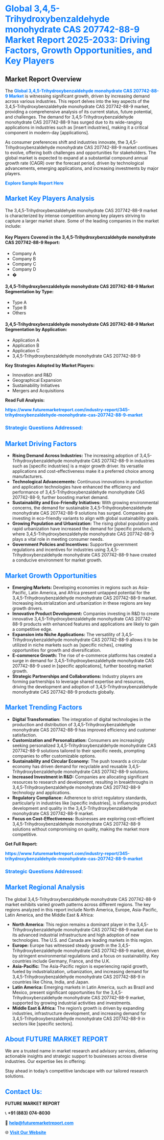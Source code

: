<h1 style="color: #007BFF;">Global 3,4,5-Trihydroxybenzaldehyde monohydrate CAS 207742-88-9 Market Report 2025-2033: Driving Factors, Growth Opportunities, and Key Players</h1>

<section id="overview">
<h2>Market Report Overview</h2>
<p>The <a href="https://www.futuremarketreport.com/industry-report/345-trihydroxybenzaldehyde-monohydrate-cas-207742-88-9-market" style="color: #007BFF; text-decoration: none;"><strong>Global 3,4,5-Trihydroxybenzaldehyde monohydrate CAS 207742-88-9 Market</strong></a> is witnessing significant growth, driven by increasing demand across various industries. This report delves into the key aspects of the 3,4,5-Trihydroxybenzaldehyde monohydrate CAS 207742-88-9 market, providing a comprehensive analysis of its current status, future potential, and challenges. The demand for 3,4,5-Trihydroxybenzaldehyde monohydrate CAS 207742-88-9 has surged due to its wide-ranging applications in industries such as [insert industries], making it a critical component in modern-day [applications].</p>
<p>As consumer preferences shift and industries innovate, the 3,4,5-Trihydroxybenzaldehyde monohydrate CAS 207742-88-9 market continues to evolve, offering both challenges and opportunities for stakeholders. The global market is expected to expand at a substantial compound annual growth rate (CAGR) over the forecast period, driven by technological advancements, emerging applications, and increasing investments by major players.</p>
</section>

<section id="overview">
<p><a href="https://www.futuremarketreport.com/request-sample/reportId=111345" style="color: #007BFF; text-decoration: none;"><strong>Explore Sample Report Here</strong></a></p>
</section>

<section id="key-players">
<h2 style="color: #007BFF;">Market Key Players Analysis</h2>
<p>The 3,4,5-Trihydroxybenzaldehyde monohydrate CAS 207742-88-9 market is characterized by intense competition among key players striving to capture a larger market share. Some of the leading companies in the market include:</p>
<h4>Key Players Covered in the 3,4,5-Trihydroxybenzaldehyde monohydrate CAS 207742-88-9 Report:</h4>
<ul><li>Company A</li><li>Company B</li><li>Company C</li><li>Company D</li><li>�</li></ul>
<h4>3,4,5-Trihydroxybenzaldehyde monohydrate CAS 207742-88-9 Market Segmentation by Type:</h4>
<ul><li>Type A</li><li>Type B</li><li>Others</li></ul>

<h4>3,4,5-Trihydroxybenzaldehyde monohydrate CAS 207742-88-9 Market Segmentation by Application:</h4>
<ul><li>Application A</li><li>Application B</li><li>Application C</li><li>3,4,5-Trihydroxybenzaldehyde monohydrate CAS 207742-88-9</li></ul>
<p><strong>Key Strategies Adopted by Market Players:</strong></p>
<ul>
<li>Innovation and R&D</li>
<li>Geographical Expansion</li>
<li>Sustainability Initiatives</li>
<li>Mergers and Acquisitions</li>
</ul>
</section>

<section>
<p><strong>Read Full Analysis: </strong></p><a href="https://www.futuremarketreport.com/industry-report/345-trihydroxybenzaldehyde-monohydrate-cas-207742-88-9-market" style="color: #007BFF; text-decoration: none;"><strong>https://www.futuremarketreport.com/industry-report/345-trihydroxybenzaldehyde-monohydrate-cas-207742-88-9-market</strong></a>
<h3 style="color: #007BFF;">Strategic Questions Addressed:</h3>
</section>

<section id="driving-factors">
<h2 style="color: #007BFF;">Market Driving Factors</h2>
<ul>
<li><strong>Rising Demand Across Industries:</strong> The increasing adoption of 3,4,5-Trihydroxybenzaldehyde monohydrate CAS 207742-88-9 in industries such as [specific industries] is a major growth driver. Its versatile applications and cost-effectiveness make it a preferred choice among manufacturers.</li>
<li><strong>Technological Advancements:</strong> Continuous innovations in production and application technologies have enhanced the efficiency and performance of 3,4,5-Trihydroxybenzaldehyde monohydrate CAS 207742-88-9, further boosting market demand.</li>
<li><strong>Sustainability and Eco-Friendly Initiatives:</strong> With growing environmental concerns, the demand for sustainable 3,4,5-Trihydroxybenzaldehyde monohydrate CAS 207742-88-9 solutions has surged. Companies are investing in eco-friendly variants to align with global sustainability goals.</li>
<li><strong>Growing Population and Urbanization:</strong> The rising global population and rapid urbanization have increased the demand for [specific products], where 3,4,5-Trihydroxybenzaldehyde monohydrate CAS 207742-88-9 plays a vital role in meeting consumer needs.</li>
<li><strong>Government Policies and Incentives:</strong> Supportive government regulations and incentives for industries using 3,4,5-Trihydroxybenzaldehyde monohydrate CAS 207742-88-9 have created a conducive environment for market growth.</li>
</ul>
</section>

<section id="growth-opportunities">
<h2 style="color: #007BFF;">Market Growth Opportunities</h2>
<ul>
<li><strong>Emerging Markets:</strong> Developing economies in regions such as Asia-Pacific, Latin America, and Africa present untapped potential for the 3,4,5-Trihydroxybenzaldehyde monohydrate CAS 207742-88-9 market. Increasing industrialization and urbanization in these regions are key growth drivers.</li>
<li><strong>Innovative Product Development:</strong> Companies investing in R&D to create innovative 3,4,5-Trihydroxybenzaldehyde monohydrate CAS 207742-88-9 products with enhanced features and applications are likely to gain a competitive edge.</li>
<li><strong>Expansion into Niche Applications:</strong> The versatility of 3,4,5-Trihydroxybenzaldehyde monohydrate CAS 207742-88-9 allows it to be utilized in niche markets such as [specific niches], creating opportunities for growth and diversification.</li>
<li><strong>E-commerce Growth:</strong> The rise of e-commerce platforms has created a surge in demand for 3,4,5-Trihydroxybenzaldehyde monohydrate CAS 207742-88-9 used in [specific applications], further boosting market growth.</li>
<li><strong>Strategic Partnerships and Collaborations:</strong> Industry players are forming partnerships to leverage shared expertise and resources, driving the development and adoption of 3,4,5-Trihydroxybenzaldehyde monohydrate CAS 207742-88-9 products globally.</li>
</ul>
</section>

<section id="trending-factors">
<h2 style="color: #007BFF;">Market Trending Factors</h2>
<ul>
<li><strong>Digital Transformation:</strong> The integration of digital technologies in the production and distribution of 3,4,5-Trihydroxybenzaldehyde monohydrate CAS 207742-88-9 has improved efficiency and customer satisfaction.</li>
<li><strong>Customization and Personalization:</strong> Consumers are increasingly seeking personalized 3,4,5-Trihydroxybenzaldehyde monohydrate CAS 207742-88-9 solutions tailored to their specific needs, prompting companies to offer customizable options.</li>
<li><strong>Sustainability and Circular Economy:</strong> The push towards a circular economy has driven demand for recyclable and reusable 3,4,5-Trihydroxybenzaldehyde monohydrate CAS 207742-88-9 solutions.</li>
<li><strong>Increased Investment in R&D:</strong> Companies are allocating significant resources to research and development, resulting in breakthroughs in 3,4,5-Trihydroxybenzaldehyde monohydrate CAS 207742-88-9 technology and applications.</li>
<li><strong>Regulatory Compliance:</strong> Adherence to strict regulatory standards, particularly in industries like [specific industries], is influencing product development and quality in the 3,4,5-Trihydroxybenzaldehyde monohydrate CAS 207742-88-9 market.</li>
<li><strong>Focus on Cost-Effectiveness:</strong> Businesses are exploring cost-efficient 3,4,5-Trihydroxybenzaldehyde monohydrate CAS 207742-88-9 solutions without compromising on quality, making the market more competitive.</li>
</ul>
</section>

<section>
<p><strong>Get Full Report: </strong></p><a href="https://www.futuremarketreport.com/industry-report/345-trihydroxybenzaldehyde-monohydrate-cas-207742-88-9-market" style="color: #007BFF; text-decoration: none;"><strong>https://www.futuremarketreport.com/industry-report/345-trihydroxybenzaldehyde-monohydrate-cas-207742-88-9-market</strong></a>
<h3 style="color: #007BFF;">Strategic Questions Addressed:</h3>
</section>


<section id="regional-analysis">
<h2 style="color: #007BFF;">Market Regional Analysis</h2>
<p>The global 3,4,5-Trihydroxybenzaldehyde monohydrate CAS 207742-88-9 market exhibits varied growth patterns across different regions. The key regions analyzed in this report include North America, Europe, Asia-Pacific, Latin America, and the Middle East & Africa:</p>
<ul>
<li><strong>North America:</strong> This region remains a dominant player in the 3,4,5-Trihydroxybenzaldehyde monohydrate CAS 207742-88-9 market due to its advanced industrial infrastructure and high adoption of new technologies. The U.S. and Canada are leading markets in this region.</li>
<li><strong>Europe:</strong> Europe has witnessed steady growth in the 3,4,5-Trihydroxybenzaldehyde monohydrate CAS 207742-88-9 market, driven by stringent environmental regulations and a focus on sustainability. Key countries include Germany, France, and the U.K.</li>
<li><strong>Asia-Pacific:</strong> The Asia-Pacific region is experiencing rapid growth, fueled by industrialization, urbanization, and increasing demand for 3,4,5-Trihydroxybenzaldehyde monohydrate CAS 207742-88-9 in countries like China, India, and Japan.</li>
<li><strong>Latin America:</strong> Emerging markets in Latin America, such as Brazil and Mexico, present significant opportunities for the 3,4,5-Trihydroxybenzaldehyde monohydrate CAS 207742-88-9 market, supported by growing industrial activities and investments.</li>
<li><strong>Middle East & Africa:</strong> The region’s growth is driven by expanding industries, infrastructure development, and increasing demand for 3,4,5-Trihydroxybenzaldehyde monohydrate CAS 207742-88-9 in sectors like [specific sectors].</li>
</ul>
</section>

<footer>
<h2 style="color: #007BFF;">About FUTURE MARKET REPORT</h2>
<p>We are a trusted name in market research and advisory services, delivering actionable insights and strategic support to businesses across diverse industries. Our expertise lies in offering:</p>

<p>Stay ahead in today’s competitive landscape with our tailored research solutions.</p>

<h2 style="color: #007BFF;">Contact Us:</h2>
<p><strong>FUTURE MARKET REPORT</strong></p>
<p>📞 <strong>+91 (883) 074-8030</strong></p>
<p>📧 <strong><a href="mailto:help@futuremarketreport.com" style="color: #007BFF;">help@futuremarketreport.com</a></strong></p>
<p>🌐 <strong><a href="https://www.futuremarketreport.com/" style="color: #007BFF;">Visit Our Website</a></strong></p>
</footer>